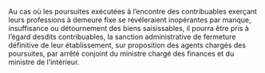 Au  cas  où  les  poursuites  exécutées  à  l’encontre  des  contribuables exerçant  leurs  professions  à  demeure  fixe  se  révéleraient  inopérantes  par  manque, insuffisance ou détournement des biens saisissables, il pourra être pris à l’égard desdits contribuables, la sanction administrative de fermeture définitive de leur établissement, sur proposition des agents chargés des poursuites, par arrêté conjoint du ministre chargé des finances et du ministre de l’intérieur.